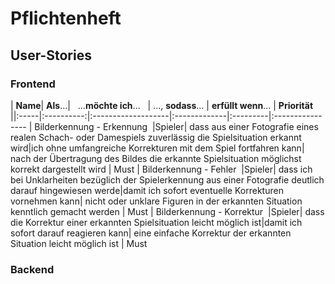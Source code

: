 # Pflichtenheft

## User-Stories

### Frontend
| **Name**| **Als**...|   ...**möchte ich**...   | ..., **sodass**... | **erfüllt wenn**... | **Priorität**   ||:-----|:----------:|:-------------------|:-------------|:---------|:----------------
| Bilderkennung - Erkennung  |Spieler| dass aus einer Fotografie eines realen Schach- oder Damespiels zuverlässig die Spielsituation erkannt wird|ich ohne umfangreiche Korrekturen mit dem Spiel fortfahren kann| nach der Übertragung des Bildes die erkannte Spielsituation möglichst korrekt dargestellt wird | Must
| Bilderkennung - Fehler  |Spieler| dass ich bei Unklarheiten bezüglich der Spielerkennung aus einer Fotografie deutlich darauf hingewiesen werde|damit ich sofort eventuelle Korrekturen vornehmen kann| nicht oder unklare Figuren in der erkannten Situation kenntlich gemacht werden | Must
| Bilderkennung - Korrektur  |Spieler| dass die Korrektur einer erkannten Spielsituation leicht möglich ist|damit ich sofort darauf reagieren kann| eine einfache Korrektur der erkannten Situation leicht möglich ist | Must

### Backend

